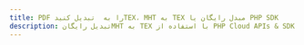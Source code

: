---title: PDF را به  تبدیل کنیدTEX، MHT به TEX مبدل رایگان یا PHP SDKdescription: تبدیل رایگانMHT به TEX با استفاده از PHP Cloud APIs & SDK همچنین اسناد PDF را در Cloud ایجاد، ویرایش و رندر کنید.---
